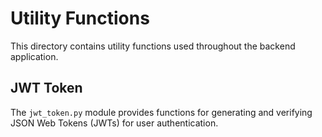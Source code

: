 # Utility Functions

This directory contains utility functions used throughout the backend application.

## JWT Token

The `jwt_token.py` module provides functions for generating and verifying JSON Web Tokens (JWTs) for user authentication.
